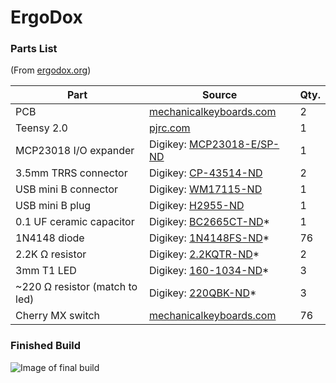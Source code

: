 # ErgoDox

### Parts List
(From [ergodox.org](http://ergodox.org/Hardware.aspx))

| Part                              | Source                                                                                                            | Qty.  |
|-----------------------------------|-------------------------------------------------------------------------------------------------------------------|-------|
| PCB                               | [mechanicalkeyboards.com](https://mechanicalkeyboards.com/shop/index.php?l=product_detail&p=537)                  | 2     |
| Teensy 2.0                        | [pjrc.com](http://www.pjrc.com/store/teensy.html)                                                                 | 1     |
| MCP23018 I/O expander             | Digikey: [MCP23018-E/SP-ND](http://www.digikey.com/product-detail/en/MCP23018-E%2FSP/MCP23018-E%2FSP-ND/1999505)  | 1     |
| 3.5mm TRRS connector              | Digikey: [CP-43514-ND](http://www.digikey.com/product-detail/en/SJ-43514/CP-43514-ND/368146)                      | 2     |
| USB mini B connector              | Digikey: [WM17115-ND](http://www.digikey.com/product-detail/en/0548190519/WM17115-ND/773802)                      | 1     |
| USB mini B plug                   | Digikey: [H2955-ND](http://www.digikey.com/product-detail/en/UX40-MB-5P/H2955-ND/597531)                          | 1     |
| 0.1 UF ceramic capacitor          | Digikey: [BC2665CT-ND](http://www.digikey.com/product-detail/en/K104K10X7RF5UH5/BC2665CT-ND/2356879)*             | 1     |
| 1N4148 diode                      | Digikey: [1N4148FS-ND](http://www.digikey.com/product-detail/en/1N4148/1N4148FS-ND/458603)*                       | 76    |
| 2.2K Ω resistor                   | Digikey: [2.2KQTR-ND](http://www.digikey.com/product-detail/en/CFR-25JR-52-2K2/2.2KQTR-ND/11982)*                 | 2     |
| 3mm T1 LED                        | Digikey: [160-1034-ND](http://www.digikey.com/product-detail/en/LTL-4266N/160-1034-ND/121770)*                    | 3     |
| ~220 Ω resistor (match to led)    | Digikey: [220QBK-ND](http://www.digikey.com/product-detail/en/CFR-25JB-52-220R/220QBK-ND/1295)*                   | 3     |
| Cherry MX switch                  | [mechanicalkeyboards.com](https://mechanicalkeyboards.com/shop/index.php?l=product_detail&p=1036)                 | 76    |

### Finished Build
![Image of final build](http://i.imgur.com/wvkEXcA.png)
